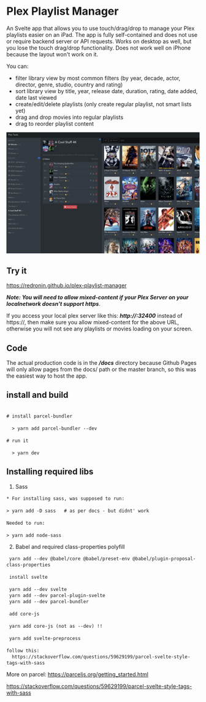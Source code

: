 # Plex Playlist Manager

An Svelte app that allows you to use touch/drag/drop to manage your Plex playlists easier on an iPad. The app is fully self-contained and does not use or require backend server or API requests. Works on desktop as well, but you lose the touch drag/drop functionality. Does not work well on iPhone because the layout won't work on it.

You can:
- filter library view by most common filters (by year, decade, actor, director, genre, studio, country and rating)
- sort library view by title, year, release date, duration, rating, date added, date last viewed
- create/edit/delete playlists (only create regular playlist, not smart lists yet)
- drag and drop movies into regular playlists
- drag to reorder playlist content

<img src="/screenshots/screenshot.jpg" width="600"/>

## Try it

https://redronin.github.io/plex-playlist-manager

***Note: You will need to allow mixed-content if your Plex Server on your localnetwork doesn't support https***. 

If you access your local plex server like this: ***http://<your local ip>:32400*** instead of https://, then make sure you allow mixed-content for the above URL, otherwise you will not see any playlists or movies loading on your screen.

## Code

The actual production code is in the ***/docs*** directory because Github Pages will only allow pages from the docs/ path or the master branch, so this was the easiest way to host the app.


## install and build


```

# install parcel-bundler

  > yarn add parcel-bundler --dev

# run it 

  > yarn dev      

```

## Installing required libs

1. Sass

```
* For installing sass, was supposed to run:

> yarn add -D sass   # as per docs - but didnt' work

Needed to run:

> yarn add node-sass

```

2. Babel and required class-properties polyfill

```
 yarn add --dev @babel/core @babel/preset-env @babel/plugin-proposal-class-properties

 install svelte

 yarn add --dev svelte
 yarn add --dev parcel-plugin-svelte
 yarn add --dev parcel-bundler

 add core-js 

 yarn add core-js (not as --dev) !!

 yarn add svelte-preprocess

follow this:
  https://stackoverflow.com/questions/59629199/parcel-svelte-style-tags-with-sass 
```

More on parcel: https://parceljs.org/getting_started.html

https://stackoverflow.com/questions/59629199/parcel-svelte-style-tags-with-sass

